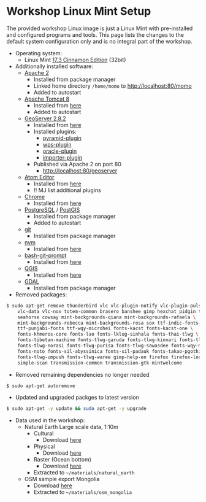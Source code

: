 # Workshop Linux Mint Setup

The provided workshop Linux image is just a Linux Mint with pre-installed and
configured programs and tools. This page lists the changes to the default system
configuration only and is no integral part of the workshop.

* Operating system:
    * Linux Mint [17.3 Cinnamon Edition](http://blog.linuxmint.com/?p=2947) (32bit)
* Additionally installed software:
    * [Apache 2](https://httpd.apache.org/)
        * Installed from package manager
        * Linked home directory `/home/momo` to [http://localhost:80/momo](http://localhost:80/momo)
        * Added to autostart
    * [Apache Tomcat 8](https://tomcat.apache.org/download-80.cgi)
        * Installed from [here](http://apache.mirror.digionline.de/tomcat/tomcat-8/v8.0.30/bin/apache-tomcat-8.0.30.tar.gz)
        * Added to autostart
    * [GeoServer 2.8.2](http://geoserver.org/release/stable/)
        * Installed from [here](http://sourceforge.net/projects/geoserver/files/GeoServer/2.8.2/geoserver-2.8.2-war.zip)
        * Installed plugins:
            * [pyramid-plugin](http://sourceforge.net/projects/geoserver/files/GeoServer/2.8.2/extensions/geoserver-2.8.2-pyramid-plugin.zip)
            * [wps-plugin](http://sourceforge.net/projects/geoserver/files/GeoServer/2.8.2/extensions/geoserver-2.8.2-wps-plugin.zip)
            * [oracle-plugin](http://sourceforge.net/projects/geoserver/files/GeoServer/2.8.2/extensions/geoserver-2.8.2-oracle-plugin.zip)
            * [importer-plugin](http://sourceforge.net/projects/geoserver/files/GeoServer/2.8.2/extensions/geoserver-2.8.2-importer-plugin.zip)
        * Published via Apache 2 on port 80
            * [http://localhost:80/geoserver](http://localhost:80/geoserver)
    * [Atom Editor](https://atom.io/)
        * Installed from [here](http://www.webupd8.org/2014/05/install-atom-text-editor-in-ubuntu-via-ppa.html)
        * :bangbang: MJ list additional plugins
    * [Chrome](https://www.google.de/chrome/browser/desktop/)
        * Installed from [here](https://www.google.com/chrome/browser/desktop/index.html)
    * [PostgreSQL](http://www.postgresql.org/) / [PostGIS](http://postgis.net/)
        * Installed from package manager
        * Added to autostart
    * [git](https://git-scm.com/)
        * Installed from package manager
    * [nvm](https://github.com/creationix/nvm)
        * Installed from [here](https://github.com/creationix/nvm)
    * [bash-git-prompt](https://github.com/magicmonty/bash-git-prompt)
        * Installed from [here](https://github.com/magicmonty/bash-git-prompt)
    * [QGIS](http://www.qgis.org/)
        * Installed from [here](https://www.qgis.org/de/site/forusers/alldownloads.html#debian-ubuntu)
    * [GDAL](http://www.gdal.org/)
        * Installed from package manager
* Removed packages:
```bash
$ sudo apt-get remove thunderbird vlc vlc-plugin-notify vlc-plugin-pulse \
    vlc-data vlc-nox totem-common brasero banshee gimp hexchat pidgin totem \
    seahorse cowsay mint-backgrounds-qiana mint-backgrounds-rafaela \
    mint-backgrounds-rebecca mint-backgrounds-rosa sox ttf-indic-fonts-core \
    ttf-punjabi-fonts ttf-wqy-microhei fonts-kacst fonts-kacst-one \
    fonts-khmeros-core fonts-lao fonts-lklug-sinhala fonts-thai-tlwg \
    fonts-tibetan-machine fonts-tlwg-garuda fonts-tlwg-kinnari fonts-tlwg-loma \
    fonts-tlwg-norasi fonts-tlwg-purisa fonts-tlwg-sawasdee fonts-wqy-microhe \
    fonts-noto fonts-sil-abyssinica fonts-sil-padauk fonts-takao-pgothic \
    fonts-tlwg-umpush fonts-tlwg-waree gimp-help-en firefox firefox-locale-en \
    simple-scan transmission-common transmission-gtk mintwelcome
```
* Removed remaining dependencies no longer needed
```bash
$ sudo apt-get autoremove
```
* Updated and upgraded packges to latest version
```bash
$ sudo apt-get -y update && sudo apt-get -y upgrade
```

* Data used in the workshop:
    * Natural Earth Large scale data, 1:10m
        * Cultural
            * Download [here](http://www.naturalearthdata.com/http//www.naturalearthdata.com/download/10m/cultural/10m_cultural.zip)
        * Physical
            * Download [here](http://www.naturalearthdata.com/http//www.naturalearthdata.com/download/10m/physical/10m_physical.zip)
        * Raster (Ocean bottom)
            * Download [here](http://www.naturalearthdata.com/http//www.naturalearthdata.com/download/10m/raster/OB_LR.zip)
        * Extracted to `~/materials/natural_earth`
    * OSM sample export Mongolia
        * Download [here](http://download.geofabrik.de/asia/mongolia-160101.shp.zip)
        * Extracted to `~/materials/osm_mongolia`
